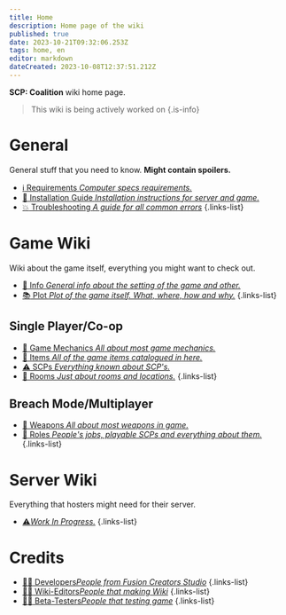 ```yaml
---
title: Home
description: Home page of the wiki
published: true
date: 2023-10-21T09:32:06.253Z
tags: home, en
editor: markdown
dateCreated: 2023-10-08T12:37:51.212Z
---
```


**SCP: Coalition** wiki home page.
> This wiki is being actively worked on
{.is-info}


# General
General stuff that you need to know. **Might contain spoilers.**

- [:information_source: Requirements *Computer specs requirements.*](/en/install/requirements)
- [:scroll: Installation Guide *Installation instructions for server and game.*](/en/install)
- [:boom: Troubleshooting *A guide for all common errors*](/en/troubleshooting)
{.links-list}

# Game Wiki

Wiki about the game itself, everything you might want to check out.

- [:bookmark_tabs: Info *General info about the setting of the game and other.*](/en/game)
- [:books: Plot *Plot of the game itself. What, where, how and why.*](/en/game/plot)
{.links-list}

## Single Player/Co-op
- [:wrench: Game Mechanics *All about most game mechanics.*](/en/game/mechanics)
- [:pizza: Items *All of the game items catalogued in here.*](/en/game/items)
- [:warning: SCPs *Everything known about SCP's.*](/en/game/scps)
- [:door: Rooms *Just about rooms and locations.*](/en/game/rooms)
{.links-list}

## Breach Mode/Multiplayer
- [:gun: Weapons *All about most weapons in game.*](/en/game/weapons)
- [:construction_worker: Roles *People's jobs, playable SCPs and everything about them.*](/en/game/jobs)
{.links-list}

# Server Wiki

Everything that hosters might need for their server.

- [:warning:*Work In Progress.*](/en/home#server-wiki)
{.links-list}

# Credits
- [:man_teacher: Developers*People from Fusion Creators Studio*](/en/credits/devs)
{.links-list}
- [:man_office_worker: Wiki-Editors*People that making Wiki*](/en/credits/edits)
{.links-list}
- [:man_technologist: Beta-Testers*People that testing game*](/en/credits/testers)
{.links-list}